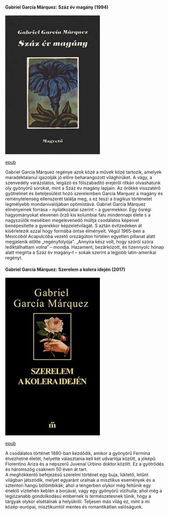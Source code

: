 #### <a name="id_223">Gabriel García Márquez: Száz év magány (1994)</a>
<img src="https://github.com/BercziSandor/calibre_lib/raw/main/Gabriel%20Garcia%20Marquez/Szaz%20ev%20magany%20%28223%29/cover.jpg" alt="cover" width="300"/>

[epub](https://github.com/BercziSandor/calibre_lib/raw/main/Gabriel%20Garcia%20Marquez/Szaz%20ev%20magany%20%28223%29/Szaz%20ev%20magany%20-%20Gabriel%20Garcia%20Marquez.epub)
<div>
<p>Gabriel ​García Márquez regénye azok közé a művek közé tartozik, amelyek maradéktalanul igazolják jó előre beharangozott világhírüket. A vágy, a szenvedély varázslatos, leigázó és fölszabadító erejéről ritkán olvashatunk oly gyönyörű sorokat, mint a Száz év magány lapjain. Az örökké visszatérő gyötrelmet és beteljesülést hozó szerelemben García Marquez a magány és reménytelenség ellenszerét találja meg, s ez teszi a tragikus történetet legmélyebb mondanivalójában optimistává. Gabriel García Márquez élményeinek forrása – nyilatkozatai szerint – a gyermekkor. Egy ősrégi hagyományokat elevenen őrző kis kolumbiai falu mindennapi élete s a nagyszülők meséiben megelevenedő múltja csodálatos képeivel benépesítette a gyerekkor képzeletvilágát. S aztán évitzedeken át kísérletezik azzal hogy formába öntse élményeit. Végül 1965-ben a Mexicóból Acapulcóba vezető országúton hirtelen egyetlen pillanat alatt megjelenik előtte „regényfolyója”. „Annyira kész volt, hogy szóról szóra lediktálhattam volna” – mondja. Hazament, bezárkózott, és tizennyolc hónap alatt megírta a Száz év magány-t – sokak szerint a legjobb latin-amerikai regényt.</p></div>

#### <a name="id_342">Gabriel García Márquez: Szerelem a kolera idején (2017)</a>
<img src="https://github.com/BercziSandor/calibre_lib/raw/main/Gabriel%20Garcia%20Marquez/Szerelem%20a%20kolera%20idejen%20%28342%29/cover.jpg" alt="cover" width="300"/>

[epub](https://github.com/BercziSandor/calibre_lib/raw/main/Gabriel%20Garcia%20Marquez/Szerelem%20a%20kolera%20idejen%20%28342%29/Szerelem%20a%20kolera%20idejen%20-%20Gabriel%20Garcia%20Marquez.epub)
<div>
<p>A csodálatos történet 1880-ban kezdődik, amikor a gyönyörű Fermina élvezhetné életét, helyette választania kell két udvarlója között, a jóképű Florentino Ariza és a népszerű Juvenal Urbino doktor között. Ez a gyötrődés és háromszög csaknem 50 éven át tart.<br>A meghökkentő befejezésű szerelmi történet egy buja, lüktető, letűnt világban játszódik, melyet egyaránt uralnak a misztikus események és a sztentori hangú bölömbikák; ahol a tengerben olykor még feltűnik egy éneklő vízitehén keblén a borjával, vagy egy gyönyörű vízihulla; ahol még a legjózanabb gondolkodású embernek is természetesnek tűnik, hogy a tárgyak olykor elsétálnak a helyükről. Teljesen más világ ez, mint a mi közép-európai, misztikumtól mentes és romantikátlan valóságunk.</p></div>

